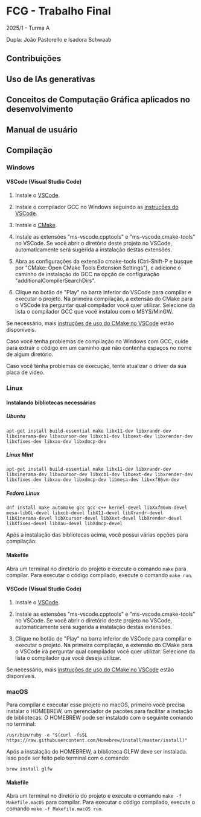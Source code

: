 # FCG - Trabalho Final

2025/1 - Turma A

Dupla: João Pastorello e Isadora Schwaab

## Contribuições

## Uso de IAs generativas

## Conceitos de Computação Gráfica aplicados no desenvolvimento

## Manual de usuário

## Compilação

### Windows

#### VSCode (Visual Studio Code)
1) Instale o [VSCode](https://code.visualstudio.com/).

2) Instale o compilador GCC no Windows seguindo as [instruções do VSCode](https://code.visualstudio.com/docs/cpp/config-mingw#_installing-the-mingww64-toolchain).

3) Instale o [CMake](https://cmake.org/download/).

4) Instale as extensões "ms-vscode.cpptools" e "ms-vscode.cmake-tools" no VSCode.
Se você abrir o diretório deste projeto no VSCode, automaticamente será sugerida a instalação destas extensões.

5) Abra as configurações da extensão cmake-tools (Ctrl-Shift-P e busque por "CMake: Open CMake Tools Extension Settings"), e adicione o caminho de instalação do GCC na opção de configuração "additionalCompilerSearchDirs".

6) Clique no botão de "Play" na barra inferior do VSCode para compilar e executar o projeto.
Na primeira compilação, a extensão do CMake para o VSCode irá perguntar qual compilador você quer utilizar.
Selecione da lista o compilador GCC que você instalou com o MSYS/MinGW.

Se necessário, mais [instruções de uso do CMake no VSCode](https://github.com/microsoft/vscode-cmake-tools/blob/main/docs/README.md) estão disponíveis.

Caso você tenha problemas de compilação no Windows com GCC, cuide para extrair o código em um caminho que não contenha espaços no nome de algum diretório.

Caso você tenha problemas de execução, tente atualizar o driver da sua placa de vídeo.

### Linux

#### Instalando bibliotecas necessárias

##### Ubuntu

```console
apt-get install build-essential make libx11-dev libxrandr-dev libxinerama-dev libxcursor-dev libxcb1-dev libxext-dev libxrender-dev libxfixes-dev libxau-dev libxdmcp-dev
```

##### Linux Mint

```console
apt-get install build-essential make libx11-dev libxrandr-dev libxinerama-dev libxcursor-dev libxcb1-dev libxext-dev libxrender-dev libxfixes-dev libxau-dev libxdmcp-dev libmesa-dev libxxf86vm-dev
```

##### Fedora Linux

```console
dnf install make automake gcc gcc-c++ kernel-devel libXxf86vm-devel mesa-libGL-devel libxcb-devel libX11-devel libXrandr-devel libXinerama-devel libXcursor-devel libXext-devel libXrender-devel libXfixes-devel libXau-devel libXdmcp-devel
```

Após a instalação das bibliotecas acima, você possui várias opções para compilação:

#### Makefile
Abra um terminal no diretório do projeto e execute o comando `make` para compilar.
Para executar o código compilado, execute o comando `make run`.

#### VSCode (Visual Studio Code)
1) Instale o [VSCode](https://code.visualstudio.com/).

2) Instale as extensões "ms-vscode.cpptools" e "ms-vscode.cmake-tools" no VSCode.
Se você abrir o diretório deste projeto no VSCode, automaticamente será sugerida a instalação destas extensões.

3) Clique no botão de "Play" na barra inferior do VSCode para compilar
e executar o projeto.
Na primeira compilação, a extensão do CMake para o VSCode irá perguntar qual compilador você quer utilizar.
Selecione da lista o compilador que você deseja utilizar.

Se necessário, mais [instruções de uso do CMake no VSCode](https://github.com/microsoft/vscode-cmake-tools/blob/main/docs/README.md) estão disponíveis.

### macOS
Para compilar e executar esse projeto no macOS, primeiro você precisa instalar o HOMEBREW, um gerenciador de pacotes para facilitar a instação de bibliotecas.
O HOMEBREW pode ser instalado com o seguinte comando no terminal:

```console
/usr/bin/ruby -e "$(curl -fsSL https://raw.githubusercontent.com/Homebrew/install/master/install)"
```

Após a instalação do HOMEBREW, a biblioteca GLFW deve ser instalada.
Isso pode ser feito pelo terminal com o comando:

```console
brew install glfw
```

#### Makefile
Abra um terminal no diretório do projeto e execute o comando `make -f Makefile.macOS` para compilar.
Para executar o código compilado, execute o comando `make -f Makefile.macOS run`.
